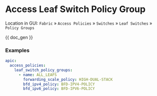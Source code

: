 # Access Leaf Switch Policy Group

Location in GUI:
`Fabric` » `Access Policies` » `Switches` » `Leaf Switches` » `Policy Groups`


{{ doc_gen }}

### Examples

```yaml
apic:
  access_policies:
    leaf_switch_policy_groups:
      - name: ALL_LEAFS
        forwarding_scale_policy: HIGH-DUAL-STACK
        bfd_ipv4_policy: BFD-IPV4-POLICY
        bfd_ipv6_policy: BFD-IPV6-POLICY
```
